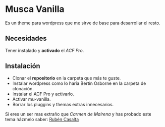 # Musca Vanilla
Es un theme para wordpress que me sirve de base para desarrollar el resto.

## Necesidades
Tener instalado y **activado** el _ACF Pro_.

## Instalación
* Clonar el **repositorio** en la carpeta que más te guste.
* Instalar wordpress como lo haría Bertín Osborne en la carpeta de clonación.
* Instalar el ACF Pro y activarlo.
* Activar mu-vanilla.
* Borrar los pluggins y themas extras innecesarios.

Si eres un ser mas extraño que _Carmen de Mairena_ y has probado este tema házmelo saber: [Rubén Casalta](mailto:ruben.casalta@gmail.com)
